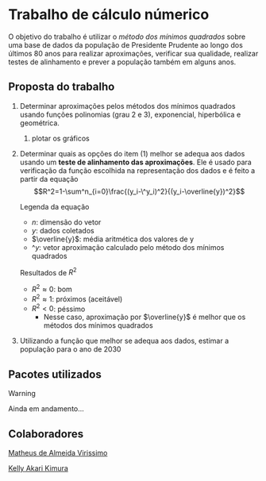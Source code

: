 # Trabalho de cálculo númerico 


O objetivo do trabalho é utilizar o _método dos mínimos quadrados_ sobre uma base de dados da população de Presidente Prudente ao longo dos últimos 80 anos para realizar aproximações, verificar sua qualidade, realizar testes de alinhamento e prever a população também em alguns anos.

## Proposta do trabalho
1. Determinar aproximações pelos métodos dos mínimos quadrados usando funções polinomias (grau 2 e 3), exponencial, hiperbólica e geométrica. 
    1. plotar os gráficos
2. Determinar quais as opções do item (1) melhor se adequa aos dados usando um **teste de alinhamento das aproximações**. Ele é usado para verificação da função escolhida na representação dos dados e é feito a partir da equação
    $$R^2=1-\sum^n_{i=0}\frac{(y_i-\^y_i)^2}{(y_i-\overline{y})^2}$$

    Legenda da equação
    - $n$: dimensão do vetor
    - $y$: dados coletados
    - $\overline{y}$: média aritmética dos valores de y
    - $\^{y}$: vetor aproximação calculado pelo método dos mínimos quadrados
    

    Resultados de $R^2$
    - $R^2 \approx 0$: bom
    - $R^2 \approx 1$: próximos (aceitável)
    - $R^2 < 0$: péssimo
        - Nesse caso, aproximação por $\overline{y}$ é melhor que os métodos dos mínimos quadrados  

3. Utilizando a função que melhor se adequa aos dados, estimar a população para o ano de 2030 

    

## Pacotes utilizados

> [!WARNING]
> Ainda em andamento...


## Colaboradores 
[Matheus de Almeida Virissimo](https://github.com/matheusvirissimo)

[Kelly Akari Kimura](https://github.com/kellykimura) 
